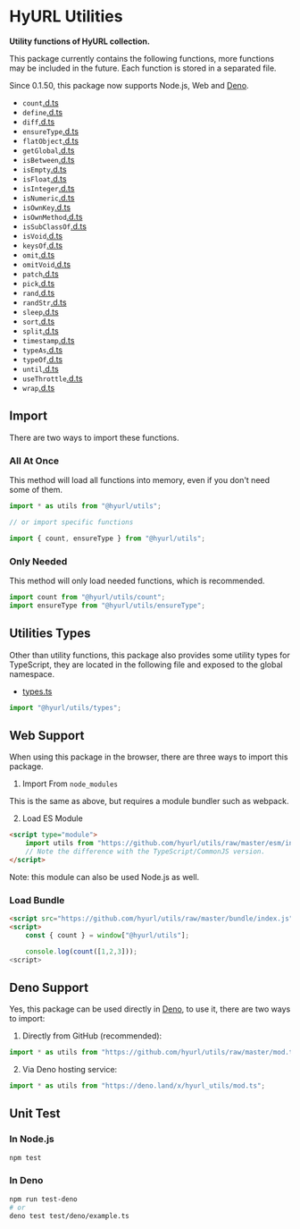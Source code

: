# HyURL Utilities

**Utility functions of HyURL collection.**

This package currently contains the following functions, more functions may be
included in the future. Each function is stored in a separated file.

Since 0.1.50, this package now supports Node.js, Web and
[Deno](https://deno.land).

- `count`[.d.ts](./count.d.ts)
- `define`[.d.ts](./define.d.ts)
- `diff`[.d.ts](./diff.d.ts)
- `ensureType`[.d.ts](./ensureType.d.ts)
- `flatObject`[.d.ts](./flatObject.d.ts)
- `getGlobal`[.d.ts](./getGlobal.d.ts)
- `isBetween`[.d.ts](./isBetween.d.ts)
- `isEmpty`[.d.ts](./isEmpty.d.ts)
- `isFloat`[.d.ts](./isFloat.d.ts)
- `isInteger`[.d.ts](./isInteger.d.ts)
- `isNumeric`[.d.ts](./isNumeric.d.ts)
- `isOwnKey`[.d.ts](./isOwnKey.d.ts)
- `isOwnMethod`[.d.ts](./isOwnMethod.d.ts)
- `isSubClassOf`[.d.ts](./isSubClassOf.d.ts)
- `isVoid`[.d.ts](./isVoid.d.ts)
- `keysOf`[.d.ts](./keysOf.d.ts)
- `omit`[.d.ts](./omit.d.ts)
- `omitVoid`[.d.ts](./omitVoid.d.ts)
- `patch`[.d.ts](./patch.d.ts)
- `pick`[.d.ts](./pick.d.ts)
- `rand`[.d.ts](./rand.d.ts)
- `randStr`[.d.ts](./randStr.d.ts)
- `sleep`[.d.ts](./sleep.d.ts)
- `sort`[.d.ts](./sort.d.ts)
- `split`[.d.ts](./split.d.ts)
- `timestamp`[.d.ts](./timestamp.d.ts)
- `typeAs`[.d.ts](./typeAs.d.ts)
- `typeOf`[.d.ts](./typeOf.d.ts)
- `until`[.d.ts](./until.d.ts)
- `useThrottle`[.d.ts](./useThrottle.d.ts)
- `wrap`[.d.ts](./wrap.d.ts)

## Import

There are two ways to import these functions.

### All At Once

This method will load all functions into memory, even if you don't need some of
them.

```ts
import * as utils from "@hyurl/utils";

// or import specific functions

import { count, ensureType } from "@hyurl/utils";
```

### Only Needed

This method will only load needed functions, which is recommended.

```ts
import count from "@hyurl/utils/count";
import ensureType from "@hyurl/utils/ensureType";
```

## Utilities Types

Other than utility functions, this package also provides some utility types for
TypeScript, they are located in the following file and exposed to the global
namespace.

- [types.ts](./src/types.ts)

```ts
import "@hyurl/utils/types";
```

## Web Support

When using this package in the browser, there are three ways to import this
package.

1. Import From `node_modules`

This is the same as above, but requires a module bundler such as webpack.

2. Load ES Module

```html
<script type="module">
    import utils from "https://github.com/hyurl/utils/raw/master/esm/index.js";
    // Note the difference with the TypeScript/CommonJS version.
</script>
```

Note: this module can also be used Node.js as well.

### Load Bundle

```html
<script src="https://github.com/hyurl/utils/raw/master/bundle/index.js"></script>
<script>
    const { count } = window["@hyurl/utils"];

    console.log(count([1,2,3]));
<script>
```

## Deno Support

Yes, this package can be used directly in [Deno](https://deno.land), to use it,
there are two ways to import:

1. Directly from GitHub (recommended):

```ts
import * as utils from "https://github.com/hyurl/utils/raw/master/mod.ts";
```

2. Via Deno hosting service:

```ts
import * as utils from "https://deno.land/x/hyurl_utils/mod.ts";
```

## Unit Test

### In Node.js

```sh
npm test
```

### In Deno

```sh
npm run test-deno
# or
deno test test/deno/example.ts
```
